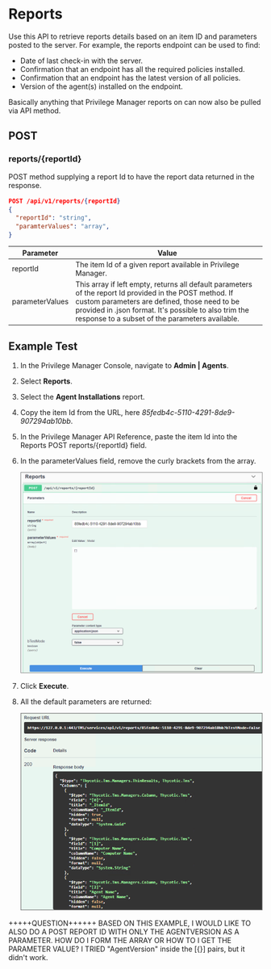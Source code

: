 [title]: # (Reports)
[tags]: # (api)
[priority]: # (2)
# Reports

Use this API to retrieve reports details based on an item ID and parameters posted to the server. For example, the reports endpoint can be used to find:

* Date of last check-in with the server.
* Confirmation that an endpoint has all the required policies installed.
* Confirmation that an endpoint has the latest version of all policies.
* Version of the agent(s) installed on the endpoint.

Basically anything that Privilege Manager reports on can now also be pulled via API method.

## POST

### reports/{reportId}

POST method supplying a report Id to have the report data returned in the response.

```json
POST /api/v1/reports/{reportId}
{
  "reportId": "string",
  "paramterValues": "array",
}
```

| Parameter | Value |
| ----- | ----- |
| reportId | The item Id of a given report available in Privilege Manager. |
| parameterValues | This array if left empty, returns all default parameters of the report Id provided in the POST method. If custom parameters are defined, those need to be provided in .json format. It's possible to also trim the response to a subset of the parameters available. |

## Example Test

1. In the Privilege Manager Console, navigate to __Admin | Agents__.
1. Select __Reports__.
1. Select the __Agent Installations__ report.
1. Copy the item Id from the URL, here _85fedb4c-5110-4291-8de9-907294ab10bb_.
1. In the Privilege Manager API Reference, paste the item Id into the Reports POST reports/{reportId} field.
1. In the parameterValues field, remove the curly brackets from the array.

   ![alt](../images/post-reports.png "POST reports/{reportId} example")
1. Click __Execute__.
1. All the default parameters are returned:

   ![alt](../images/reports-default-response.png "Response example")

+++++QUESTION++++++
BASED ON THIS EXAMPLE, I WOULD LIKE TO ALSO DO A POST REPORT ID WITH ONLY THE AGENTVERSION AS A PARAMETER. HOW DO I FORM THE ARRAY OR HOW TO I GET THE PARAMETER VALUE? I TRIED "AgentVersion" inside the [{}] pairs, but it didn't work.
